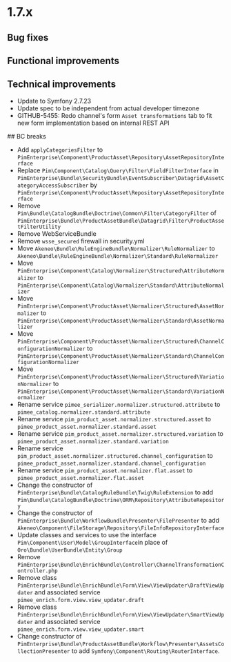 # 1.7.x

## Bug fixes

## Functional improvements

## Technical improvements

- Update to Symfony 2.7.23
- Update spec to be independent from actual developer timezone
- GITHUB-5455: Redo channel's form `Asset transformations` tab to fit new form implementation based on internal REST API

## BC breaks

- Add `applyCategoriesFilter` to `PimEnterprise\Component\ProductAsset\Repository\AssetRepositoryInterface`
- Replace `Pim\Component\Catalog\Query\Filter\FieldFilterInterface` in `PimEnterprise\Bundle\SecurityBundle\EventSubscriber\Datagrid\AssetCategoryAccessSubscriber` by `PimEnterprise\Component\ProductAsset\Repository\AssetRepositoryInterface`
- Remove `Pim\Bundle\CatalogBundle\Doctrine\Common\Filter\CategoryFilter` of `PimEnterprise\Bundle\ProductAssetBundle\Datagrid\Filter\ProductAssetFilterUtility`
- Remove WebServiceBundle
- Remove `wsse_secured` firewall in security.yml
- Move `Akeneo\Bundle\RuleEngineBundle\Normalizer\RuleNormalizer` to `Akeneo\Bundle\RuleEngineBundle\Normalizer\Standard\RuleNormalizer`
- Move `PimEnterprise\Component\Catalog\Normalizer\Structured\AttributeNormalizer` to `PimEnterprise\Component\Catalog\Normalizer\Standard\AttributeNormalizer`
- Move `PimEnterprise\Component\ProductAsset\Normalizer\Structured\AssetNormalizer` to `PimEnterprise\Component\ProductAsset\Normalizer\Standard\AssetNormalizer`
- Move `PimEnterprise\Component\ProductAsset\Normalizer\Structured\ChannelConfigurationNormalizer` to `PimEnterprise\Component\ProductAsset\Normalizer\Standard\ChannelConfigurationNormalizer`
- Move `PimEnterprise\Component\ProductAsset\Normalizer\Structured\VariationNormalizer` to `PimEnterprise\Component\ProductAsset\Normalizer\Standard\VariationNormalizer`
- Rename service `pimee_serializer.normalizer.structured.attribute` to `pimee_catalog.normalizer.standard.attribute`
- Rename service `pim_product_asset.normalizer.structured.asset` to `pimee_product_asset.normalizer.standard.asset`
- Rename service `pim_product_asset.normalizer.structured.variation` to `pimee_product_asset.normalizer.standard.variation`
- Rename service `pim_product_asset.normalizer.structured.channel_configuration` to `pimee_product_asset.normalizer.standard.channel_configuration`
- Rename service `pim_product_asset.normalizer.flat.asset` to `pimee_product_asset.normalizer.flat.asset`
- Change the constructor of `PimEnterprise\Bundle\CatalogRuleBundle\Twig\RuleExtension` to add `Pim\Bundle\CatalogBundle\Doctrine\ORM\Repository\AttributeRepository`
- Change the constructor of `PimEnterprise\Bundle\WorkflowBundle\Presenter\FilePresenter` to add `Akeneo\Component\FileStorage\Repository\FileInfoRepositoryInterface`
- Update classes and services to use the interface `Pim\Component\User\Model\GroupInterface`in place of `Oro\Bundle\UserBundle\Entity\Group`
- Remove `PimEnterprise\Bundle\EnrichBundle\Controller\ChannelTransformationController.php`
- Remove class `PimEnterprise\Bundle\EnrichBundle\Form\View\ViewUpdater\DraftViewUpdater` and associated service `pimee_enrich.form.view.view_updater.draft`
- Remove class `PimEnterprise\Bundle\EnrichBundle\Form\View\ViewUpdater\SmartViewUpdater` and associated service `pimee_enrich.form.view.view_updater.smart`
- Change constructor of `PimEnterprise\Bundle\ProductAssetBundle\Workflow\Presenter\AssetsCollectionPresenter` to add `Symfony\Component\Routing\RouterInterface`.
